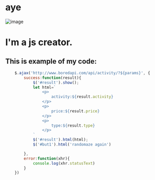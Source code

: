 # aye
![image]([https://commons.wikimedia.org/wiki/File:Aluminium-thugun.JPG#/media/Файл:Aluminium-thugun.JPG](https://www.google.com/imgres?imgurl=https%3A%2F%2Fupload.wikimedia.org%2Fwikipedia%2Fcommons%2Fthumb%2Fd%2Fd5%2FAluminium-thugun.JPG%2F222px-Aluminium-thugun.JPG&tbnid=Oa_j42tVHX2tZM&vet=12ahUKEwiyvsPr1r6CAxWPif0HHS34A04QMygBegQIARBw..i&imgrefurl=https%3A%2F%2Fru.wikipedia.org%2Fwiki%2F%25D0%25A7%25D1%2583%25D0%25B3%25D1%2583%25D0%25BD_(%25D0%25BF%25D0%25BE%25D1%2581%25D1%2583%25D0%25B4%25D0%25B0)&docid=tnz2OsIkEoiR6M&w=222&h=270&q=%D1%87%D1%83%D0%B3%D1%83%D0%BD&ved=2ahUKEwiyvsPr1r6CAxWPif0HHS34A04QMygBegQIARBw)https://www.google.com/imgres?imgurl=https%3A%2F%2Fupload.wikimedia.org%2Fwikipedia%2Fcommons%2Fthumb%2Fd%2Fd5%2FAluminium-thugun.JPG%2F222px-Aluminium-thugun.JPG&tbnid=Oa_j42tVHX2tZM&vet=12ahUKEwiyvsPr1r6CAxWPif0HHS34A04QMygBegQIARBw..i&imgrefurl=https%3A%2F%2Fru.wikipedia.org%2Fwiki%2F%25D0%25A7%25D1%2583%25D0%25B3%25D1%2583%25D0%25BD_(%25D0%25BF%25D0%25BE%25D1%2581%25D1%2583%25D0%25B4%25D0%25B0)&docid=tnz2OsIkEoiR6M&w=222&h=270&q=%D1%87%D1%83%D0%B3%D1%83%D0%BD&ved=2ahUKEwiyvsPr1r6CAxWPif0HHS34A04QMygBegQIARBw)
# I'm a js creator. 
## This is example of my code:
```javascript
	$.ajax('http://www.boredapi.com/api/activity/?${params}', {
		success:function(result){
			$('#result').show();
			let html=`
				<p>
					activity:${result.activity}
				</p>
				<p>
					price:${result.price}
				</p>
				<p>
					type:${result.type}
				</p>
			`
			$('#result').html(html);
			$('#but1').html('randomaze again')

		},
		error:function(xhr){
			console.log(xhr.statusText)
		}
	})
```
